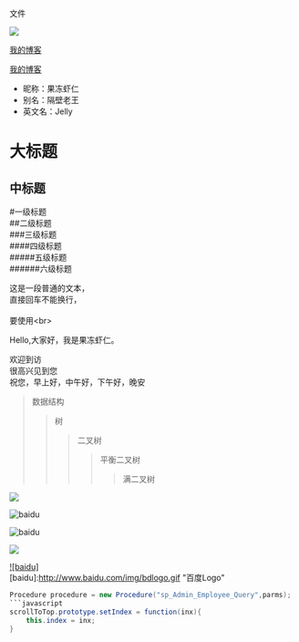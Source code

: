 文件


![](http://www.baidu.com/img/bdlogo.gif)




[我的博客](http://blog.csdn.net/guodongxiaren)

[我的博客](http://blog.csdn.net/guodongxiaren "悬停显示")



* 昵称：果冻虾仁  
* 别名：隔壁老王  
* 英文名：Jelly 



大标题  
==== 

中标题  
------- 

#一级标题  
##二级标题  
###三级标题  
####四级标题  
#####五级标题  
######六级标题 

这是一段普通的文本，  
直接回车不能换行，<br>  
要使用\<br> 


Hello,大家好，我是果冻虾仁。


欢迎到访  
很高兴见到您  
祝您，早上好，中午好，下午好，晚安


>数据结构  
>>树  
>>>二叉树  
>>>>平衡二叉树  
>>>>>满二叉树


![](http://www.baidu.com/img/bdlogo.gif)

![baidu](http://www.baidu.com/img/bdlogo.gif) 

![baidu](http://www.baidu.com/img/bdlogo.gif "百度logo")

![](https://github.com/guodongxiaren/ImageCache/raw/master/Logo/foryou.gif)


[![baidu]](http://baidu.com)  
[baidu]:http://www.baidu.com/img/bdlogo.gif "百度Logo" 


```java
Procedure procedure = new Procedure("sp_Admin_Employee_Query",parms); 
```javascript 
scrollToTop.prototype.setIndex = function(inx){
    this.index = inx;
}
